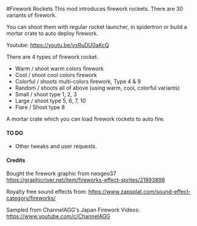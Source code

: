 #Firework Rockets
This mod introduces firework rockets.  There are 30 variants of firework.   

You can shoot them with regular rocket launcher, in spidertron or build a mortar crate to auto deploy firework.

Youtube: https://youtu.be/vxRuDU0aKcQ

There are 4 types of firework rocket.
- Warm / shoot warm colors firework
- Cool / shoot cool colors firework
- Colorful / shoots multi-colors firework, Type 4 & 9
- Random / shoots all of above (using warm, cool, colorful variants)
- Small / shoot type 1, 2, 3
- Large / shoot type 5, 6, 7, 10
- Flare / Shoot type 8

A mortar crate which you can load firework rockets to auto fire.

#### TO DO
- Other tweaks and user requests.


#### Credits
Bought the firework graphic from neogeo37
https://graphicriver.net/item/fireworks-effect-sprites/21893898

Royalty free sound effects from:
https://www.zapsplat.com/sound-effect-category/fireworks/

Sampled from ChannelAGG's Japan Firework Videos:
https://www.youtube.com/c/ChannelAGG

